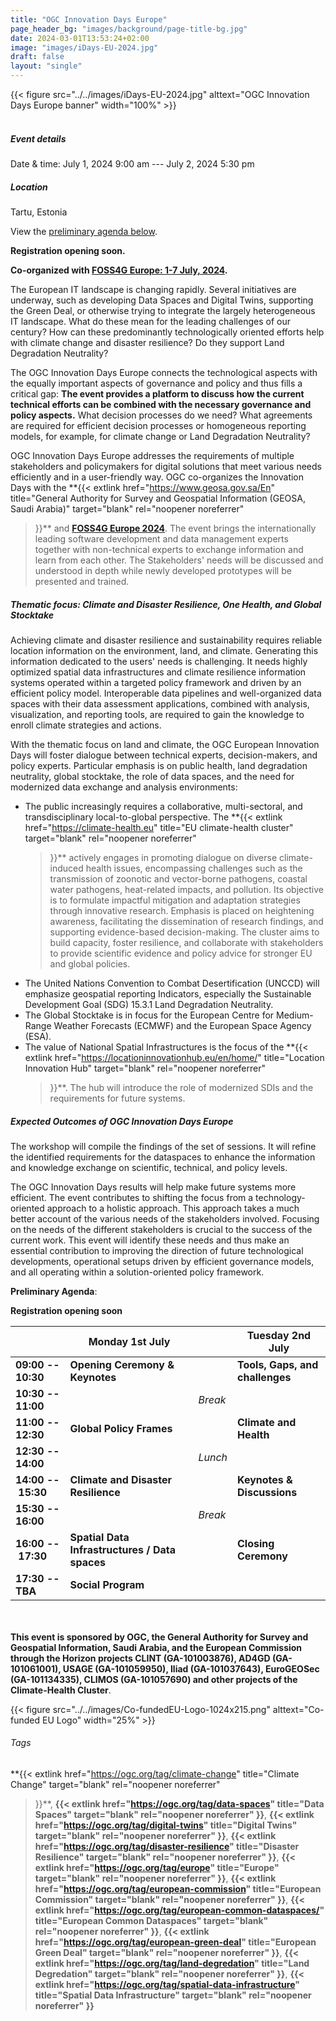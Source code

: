 ```yaml
---
title: "OGC Innovation Days Europe"
page_header_bg: "images/background/page-title-bg.jpg"
date: 2024-03-01T13:53:24+02:00
image: "images/iDays-EU-2024.jpg"
draft: false
layout: "single"
---
```


{{< figure
    src="../../images/iDays-EU-2024.jpg"
    alttext="OGC Innovation Days Europe banner"
    width="100%"
    >}}
<br><br>
##### Event details

Date & time: July 1, 2024 9:00 am --- July 2, 2024 5:30 pm

##### Location

Tartu, Estonia

View the [preliminary agenda below](#agenda).

**Registration opening soon.**

**Co-organized with [FOSS4G Europe: 1-7 July,
2024](https://2024.europe.foss4g.org/).**

The European IT landscape is changing rapidly. Several initiatives are
underway, such as developing Data Spaces and Digital Twins, supporting
the Green Deal, or otherwise trying to integrate the largely
heterogeneous IT landscape. What do these mean for the leading
challenges of our century? How can these predominantly technologically
oriented efforts help with climate change and disaster resilience? Do
they support Land Degradation Neutrality?

The OGC Innovation Days Europe connects the technological aspects with
the equally important aspects of governance and policy and thus fills a
critical gap: **The event provides a platform to discuss how the current
technical efforts can be combined with the necessary governance and
policy aspects.** What decision processes do we need? What agreements
are required for efficient decision processes or homogeneous reporting
models, for example, for climate change or Land Degradation Neutrality? 

OGC Innovation Days Europe addresses the requirements of multiple
stakeholders and policymakers for digital solutions that meet various
needs efficiently and in a user-friendly way. OGC co-organizes the
Innovation Days with the
**{{<
    extlink href="https://www.geosa.gov.sa/En"
    title="General Authority for Survey and Geospatial Information (GEOSA, Saudi Arabia)"
    target="blank"
    rel="noopener noreferrer"
>}}**
and [**FOSS4G Europe 2024**](https://2024.europe.foss4g.org/).
The event brings the internationally leading
software development and data management experts together with
non-technical experts to exchange information and learn from each other.
The Stakeholders' needs will be discussed and understood in depth while
newly developed prototypes will be presented and trained.

##### Thematic focus: Climate and Disaster Resilience, One Health, and Global Stocktake

Achieving climate and disaster resilience and sustainability requires
reliable location information on the environment, land, and climate.
Generating this information dedicated to the users' needs is
challenging. It needs highly optimized spatial data infrastructures and
climate resilience information systems operated within a targeted policy
framework and driven by an efficient policy model. Interoperable data
pipelines and well-organized data spaces with their data assessment
applications, combined with analysis, visualization, and reporting
tools, are required to gain the knowledge to enroll climate strategies
and actions.

With the thematic focus on land and climate, the OGC European Innovation
Days will foster dialogue between technical experts, decision-makers,
and policy experts. Particular emphasis is on public health, land
degradation neutrality, global stocktake, the role of data spaces, and
the need for modernized data exchange and analysis environments: 

-   The public increasingly requires a collaborative, multi-sectoral,
    and transdisciplinary local-to-global perspective. The
    **{{<
        extlink href="https://climate-health.eu"
        title="EU climate-health cluster"
        target="blank"
        rel="noopener noreferrer"
    >}}**
    actively engages in promoting dialogue on
    diverse climate-induced health issues, encompassing challenges such
    as the transmission of zoonotic and vector-borne pathogens, coastal
    water pathogens, heat-related impacts, and pollution. Its objective
    is to formulate impactful mitigation and adaptation strategies
    through innovative research. Emphasis is placed on heightening
    awareness, facilitating the dissemination of research findings, and
    supporting evidence-based decision-making. The cluster aims to build
    capacity, foster resilience, and collaborate with stakeholders to
    provide scientific evidence and policy advice for stronger EU and
    global policies.
-   The United Nations Convention to Combat Desertification (UNCCD) will
    emphasize geospatial reporting Indicators, especially the
    Sustainable Development Goal (SDG) 15.3.1 Land Degradation
    Neutrality.
-   The Global Stocktake is in focus for the European Centre for
    Medium-Range Weather Forecasts (ECMWF) and the European Space Agency
    (ESA). 
-   The value of National Spatial Infrastructures is the focus of the
    **{{<
        extlink href="https://locationinnovationhub.eu/en/home/"
        title="Location Innovation Hub"
        target="blank"
        rel="noopener noreferrer"
    >}}**.
    The hub will introduce the role of
    modernized SDIs and the requirements for future systems. 

##### Expected Outcomes of OGC Innovation Days Europe

The workshop will compile the findings of the set of sessions. It will
refine the identified requirements for the dataspaces to enhance the
information and knowledge exchange on scientific, technical, and policy
levels. 

The OGC Innovation Days results will help make future systems more
efficient. The event contributes to shifting the focus from a
technology-oriented approach to a holistic approach. This approach takes
a much better account of the various needs of the stakeholders involved.
Focusing on the needs of the different stakeholders is crucial to the
success of the current work. This event will identify these needs and
thus make an essential contribution to improving the direction of future
technological developments, operational setups driven by efficient
governance models, and all operating within a solution-oriented policy
framework.

<a name="agenda"></a>
**Preliminary Agenda**:

**Registration opening soon**

|                    | Monday 1st July                               |           | Tuesday 2nd July                |
|--------------------|-----------------------------------------------|-----------|---------------------------------|
|**09:00 -- 10:30**  |**Opening Ceremony & Keynotes**                |           |**Tools, Gaps, and challenges**  |
|**10:30 -- 11:00**  |                                               | _Break_   |                                 |
|**11:00 -- 12:30**  |**Global Policy Frames**                       |           |**Climate and Health**           |
|**12:30 -- 14:00**  |                                               | _Lunch_   |                                 |
|**14:00 -- 15:30**  |**Climate and Disaster Resilience**            |           |**Keynotes & Discussions**       |
|**15:30 -- 16:00**  |                                               | _Break_   |                                 |
|**16:00 -- 17:30**  |**Spatial Data Infrastructures / Data spaces** |           |**Closing Ceremony**             |
|**17:30 -- TBA**    |**Social Program**                             |           |                                 |

<br><br>
**This event is sponsored by OGC, the General Authority for Survey and
Geospatial Information, Saudi Arabia, and the European Commission
through the Horizon projects CLINT (GA-101003876), AD4GD (GA-101061001),
USAGE (GA-101059950), Iliad (GA-101037643), EuroGEOSec (GA-101134335),
CLIMOS (GA-101057690) and other projects of the Climate-Health
Cluster**.

{{< figure
    src="../../images/Co-fundedEU-Logo-1024x215.png"
    alttext="Co-funded EU Logo"
    width="25%"
    >}}

###### Tags

**{{<
    extlink href="https://ogc.org/tag/climate-change"
    title="Climate Change"
    target="blank"
    rel="noopener noreferrer"
>}}**,
**{{<
    extlink href="https://ogc.org/tag/data-spaces"
    title="Data Spaces"
    target="blank"
    rel="noopener noreferrer"
>}}**,
**{{<
    extlink href="https://ogc.org/tag/digital-twins"
    title="Digital Twins"
    target="blank"
    rel="noopener noreferrer"
>}}**,
**{{<
    extlink href="https://ogc.org/tag/disaster-resilience"
    title="Disaster Resilience"
    target="blank"
    rel="noopener noreferrer"
>}}**,
**{{<
    extlink href="https://ogc.org/tag/europe"
    title="Europe"
    target="blank"
    rel="noopener noreferrer"
>}}**,
**{{<
    extlink href="https://ogc.org/tag/european-commission"
    title="European Commission"
    target="blank"
    rel="noopener noreferrer"
>}}**,
**{{<
    extlink href="https://ogc.org/tag/european-common-dataspaces/"
    title="European Common Dataspaces"
    target="blank"
    rel="noopener noreferrer"
>}}**,
**{{<
    extlink href="https://ogc.org/tag/european-green-deal"
    title="European Green Deal"
    target="blank"
    rel="noopener noreferrer"
>}}**,
**{{<
    extlink href="https://ogc.org/tag/land-degredation"
    title="Land Degredation"
    target="blank"
    rel="noopener noreferrer"
>}}**,
**{{<
    extlink href="https://ogc.org/tag/spatial-data-infrastructure"
    title="Spatial Data Infrastructure"
    target="blank"
    rel="noopener noreferrer"
>}}**
